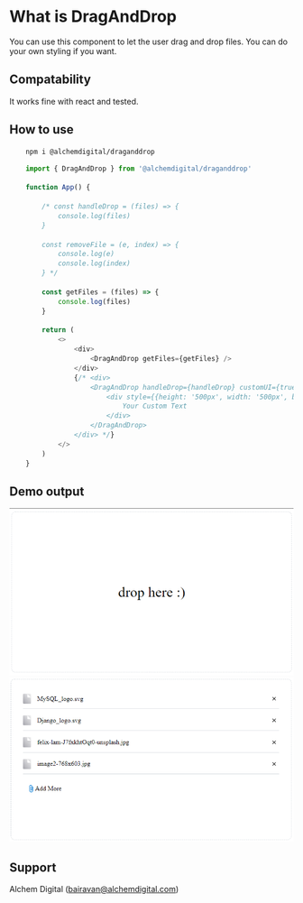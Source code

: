 # What is DragAndDrop

 You can use this component to let the user drag and drop files. You can do your own styling if you want.

## Compatability

It works fine with react and tested.

## How to use
```
    npm i @alchemdigital/draganddrop
```
```js
    import { DragAndDrop } from '@alchemdigital/draganddrop'

    function App() {

        /* const handleDrop = (files) => {
            console.log(files)
        }

        const removeFile = (e, index) => {
            console.log(e)
            console.log(index)
        } */

        const getFiles = (files) => {
            console.log(files)
        }

        return (
            <>
                <div>
                    <DragAndDrop getFiles={getFiles} />
                </div>
                {/* <div>
                    <DragAndDrop handleDrop={handleDrop} customUI={true} removeFile={removeFile} getFiles={getFiles}>
                        <div style={{height: '500px', width: '500px', border: '1px solid black', textAlign: 'center'}}>
                            Your Custom Text
                        </div>
                    </DragAndDrop>
                </div> */}
            </>
        )
    }
```

## Demo output
![draganddrop_1](public/draganddrop_1.png)
![draganddrop_2](public/draganddrop_2.png)

## Support

Alchem Digital (bairavan@alchemdigital.com)